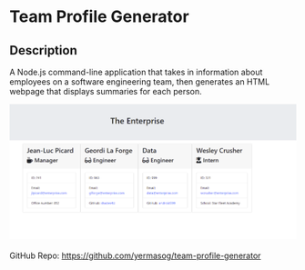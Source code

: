 # Team Profile Generator

## Description

A Node.js command-line application that takes in information about employees on a software engineering team, then generates an HTML webpage that displays summaries for each person. 

<img src="Assets\Screenshot 2021-02-01 222605.png">

<br>
<br>
GitHub Repo:
<a href="https://github.com/yermasog/team-profile-generator">https://github.com/yermasog/team-profile-generator</a>